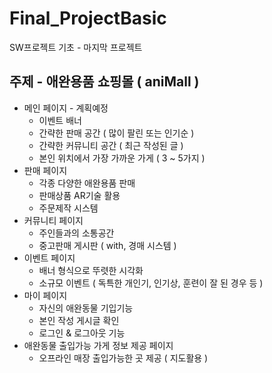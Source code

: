 # Final_ProjectBasic
SW프로젝트 기초 - 마지막 프로젝트

## 주제 - 애완용품 쇼핑몰 ( aniMall )
- 메인 페이지 - 계획예정
	- 이벤트 배너
	- 간략한 판매 공간 ( 많이 팔린 또는 인기순 )
	- 간략한 커뮤니티 공간 ( 최근 작성된 글 )
	- 본인 위치에서 가장 가까운 가게 ( 3 ~ 5가지 )
- 판매 페이지
	- 각종 다양한 애완용품 판매
	- 판매상품 AR기술 활용
	- 주문제작 시스템
- 커뮤니티 페이지
	- 주인들과의 소통공간
	- 중고판매 게시판 ( with, 경매 시스템 )
- 이벤트 페이지
	- 배너 형식으로 뚜렷한 시각화
	- 소규모 이벤트 ( 독특한 개인기, 인기상, 훈련이 잘 된 경우 등 )
- 마이 페이지
	- 자신의 애완동물 기입기능
	- 본인 작성 게시글 확인
	- 로그인 & 로그아웃 기능
- 애완동물 출입가능 가게 정보 제공 페이지
	- 오프라인 매장 출입가능한 곳 제공 ( 지도활용 )
